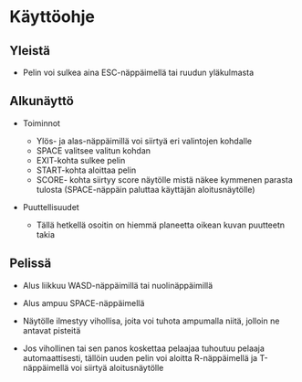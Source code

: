 # Käyttöohje

## Yleistä
- Pelin voi sulkea aina ESC-näppäimellä tai ruudun yläkulmasta

## Alkunäyttö
- Toiminnot
    - Ylös- ja alas-näppäimillä voi siirtyä eri valintojen kohdalle
    - SPACE valitsee valitun kohdan
    - EXIT-kohta sulkee pelin
    - START-kohta aloittaa pelin
    - SCORE- kohta siirtyy score näytölle mistä näkee kymmenen parasta tulosta (SPACE-näppäin paluttaa käyttäjän aloitusnäytölle)

- Puuttellisuudet
    - Tällä hetkellä osoitin on hiemmä planeetta oikean kuvan puutteetn takia

## Pelissä

- Alus liikkuu WASD-näppäimillä tai nuolinäppäimillä
- Alus ampuu SPACE-näppäimellä

- Näytölle ilmestyy vihollisa, joita voi tuhota ampumalla niitä, jolloin ne antavat pisteitä
- Jos vihollinen tai sen panos koskettaa pelaajaa tuhoutuu pelaaja automaattisesti, tällöin uuden pelin voi aloitta R-näppäimellä ja T-näppäimellä voi siirtyä aloitusnäytölle
